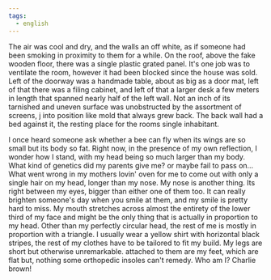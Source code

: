 ```yaml
---
tags:
  - english
---
```

The air was cool and dry, and the walls an off white, as if someone had been smoking in proximity to them for a while. On the roof, above the fake wooden floor, there was a single plastic grated panel. It's one job was to ventilate the room, however it had been blocked since the house was sold. Left of the doorway was a handmade table, about as big as a door mat, left of that there was a filing cabinet, and left of that a larger desk a few meters in length that spanned nearly half of the left wall. Not an inch of its tarnished and uneven surface was unobstructed by the assortment of screens, j into position like mold that always grew back. The back wall had a bed against it, the resting place for the rooms single inhabitant. 



I once heard someone ask whether a bee can fly when its wings are so small but its body so fat. Right now, in the presence of my own reflection, I wonder how I stand, with my head being so much larger than my body. What kind of genetics did my parents give me? or maybe fail to pass on...
What went wrong in my mothers lovin' oven for me to come out with only a single hair on my head, longer than my nose. My nose is another thing. Its right between my eyes, bigger than either one of them too. It can really brighten someone's day when you smile at them, and my smile is pretty hard to miss. My mouth stretches across almost the entirety of the lower third of my face and might be the only thing that is actually in proportion to my head. Other than my perfectly circular head, the rest of me is mostly in proportion with a triangle. I usually wear a yellow shirt with horizontal black stripes, the rest of my clothes have to be tailored to fit my build. My legs are short but otherwise unremarkable. attached to them are my feet, which are flat but, nothing some orthopedic insoles can't remedy. Who am I? Charlie brown!




